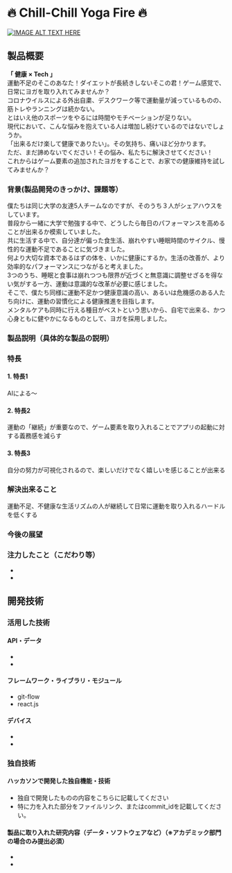 # :fire: Chill-Chill Yoga Fire :fire:

[![IMAGE ALT TEXT HERE](https://jphacks.com/wp-content/uploads/2022/08/JPHACKS2022_ogp.jpg)](https://www.youtube.com/watch?v=LUPQFB4QyVo)

## 製品概要
**「 健康 × Tech 」**  
運動不足のそこのあなた！ダイエットが長続きしないそこの君！ゲーム感覚で、日常にヨガを取り入れてみませんか？  
コロナウイルスによる外出自粛、デスクワーク等で運動量が減っているものの、筋トレやランニングは続かない。  
とはいえ他のスポーツをやるには時間やモチベーションが足りない。  
現代において、こんな悩みを抱えている人は増加し続けているのではないでしょうか。  
「出来るだけ楽して健康でありたい」。その気持ち、痛いほど分かります。  
ただ、まだ諦めないでください！その悩み、私たちに解決させてください！  
これからはゲーム要素の追加されたヨガをすることで、お家での健康維持を試してみませんか？  

### 背景(製品開発のきっかけ、課題等）
僕たちは同じ大学の友達5人チームなのですが、そのうち３人がシェアハウスをしています。  
普段から一緒に大学で勉強する中で、どうしたら毎日のパフォーマンスを高めることが出来るか模索していました。  
共に生活する中で、自分達が偏った食生活、崩れやすい睡眠時間のサイクル、慢性的な運動不足であることに気づきました。  
何より大切な資本であるはずの体を、いかに健康にするか。生活の改善が、より効率的なパフォーマンスにつながると考えました。  
3つのうち、睡眠と食事は崩れつつも限界が近づくと無意識に調整せざるを得ない気がする一方、運動は意識的な改革が必要に感じました。  
そこで、僕たち同様に運動不足かつ健康意識の高い、あるいは危機感のある人たち向けに、運動の習慣化による健康推進を目指します。  
メンタルケアも同時に行える種目がベストという思いから、自宅で出来る、かつ心身ともに健やかになるものとして、ヨガを採用しました。  

### 製品説明（具体的な製品の説明）


### 特長

#### 1. 特長1
AIによる〜

#### 2. 特長2
運動の「継続」が重要なので、ゲーム要素を取り入れることでアプリの起動に対する義務感を減らす

#### 3. 特長3
自分の努力が可視化されるので、楽しいだけでなく嬉しいを感じることが出来る

### 解決出来ること
運動不足、不健康な生活リズムの人が継続して日常に運動を取り入れるハードルを低くする

### 今後の展望


### 注力したこと（こだわり等）
* 
* 

## 開発技術
### 活用した技術
#### API・データ
* 
* 

#### フレームワーク・ライブラリ・モジュール
* git-flow
* react.js

#### デバイス
* 
* 

### 独自技術
#### ハッカソンで開発した独自機能・技術
* 独自で開発したものの内容をこちらに記載してください
* 特に力を入れた部分をファイルリンク、またはcommit_idを記載してください。

#### 製品に取り入れた研究内容（データ・ソフトウェアなど）（※アカデミック部門の場合のみ提出必須）
* 
* 
